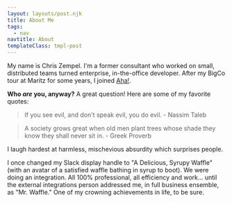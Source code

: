 ```yaml
---
layout: layouts/post.njk
title: About Me
tags:
  - nav
navtitle: About
templateClass: tmpl-post
---
```


My name is Chris Zempel. I'm a former consultant who worked on small, distributed teams turned enterprise, in-the-office developer. After my BigCo tour at Maritz for some years, I joined [Aha!](https://www.aha.io/).

**Who _are_ you, anyway?** A great question! Here are some of my favorite quotes:

> If you see evil, and don't speak evil, you do evil. - Nassim Taleb

> A society grows great when old men plant trees whose shade they know they shall never sit in. - Greek Proverb

I laugh hardest at harmless, mischevious absurdity which surprises people.

I once changed my Slack display handle to "A Delicious, Syrupy Waffle" (with an avatar of a satisfied waffle bathing in syrup to boot). We were doing an integration. All 100% professional, all efficiency and work... until the external integrations person addressed me, in full business ensemble, as "Mr. Waffle." One of my crowning achievements in life, to be sure.
